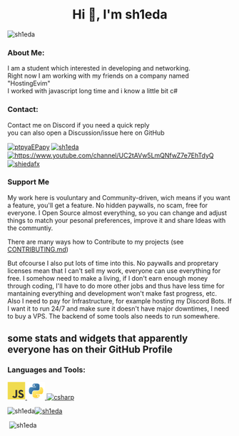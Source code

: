 <!--
**sh1eda/sh1eda** is a ✨ _special_ ✨ repository because its `README.md` (this file) appears on your GitHub profile.

Here are some ideas to get you started:

- 🔭 I’m currently working on ...
- 🌱 I’m currently learning ...
- 👯 I’m looking to collaborate on ...
- 🤔 I’m looking for help with ...
- 💬 Ask me about ...
- 📫 How to reach me: ...
- 😄 Pronouns: ...
- ⚡ Fun fact: ...
-->
<h1 align="center">Hi 👋, I'm sh1eda</h1>

<p align="left"> <img src="https://komarev.com/ghpvc/?username=sh1eda&label=Profile%20views&color=0e75b6&style=flat" alt="sh1eda" /> </p>


### About Me:


I am a student which interested in developing and networking.<br>
Right now I am working with my friends on a company named "HostingEvim"<br>
I worked with javascript long time and i know a little bit c#<br>



### Contact:



Contact me on Discord if you need a quick reply<br>
you can also open a Discussion/issue here on GitHub<br>


<a href="https://rubyhost.net" target="blank"><img align="center" src="https://cdn.jsdelivr.net/npm/simple-icons@3.0.1/icons/discord.svg" alt="ptpyaEPapy" height="30" width="40" /></a>
<a href="https://github.com/sh1eda" target="blank"><img align="center" src="https://cdn.jsdelivr.net/npm/simple-icons@3.0.1/icons/github.svg" alt="sh1eda" height="30" width="40" /></a>
<a href="https://www.youtube.com/channel/UC2tAVw5LmQNfwZ7e7EhTdyQ" target="blank"><img align="center" src="https://cdn.jsdelivr.net/npm/simple-icons@3.0.1/icons/youtube.svg" alt="https://www.youtube.com/channel/UC2tAVw5LmQNfwZ7e7EhTdyQ" height="30" width="40" /></a>
<a href="https://www.instagram.com/shiedafx" target="blank"><img align="center" src="https://cdn.jsdelivr.net/npm/simple-icons@3.0.1/icons/instagram.svg" alt="shiedafx" height="30" width="40" /></a>


</p>


### Support Me
My work here is vouluntary and Community-driven, wich means if you want a feature, you'll get a feature. No hidden paywalls, no scam, free for everyone.
I Open Source almost everything, so you can change and adjust things to match your pesonal preferences, improve it and share Ideas with the communtiy.

There are  many ways how to Contribute to my projects (see [CONTRIBUTING.md](CONTRIBUTING.md))<br>

But ofcourse I also put lots of time into this. No paywalls and propretary licenses mean that I can't sell my work, everyone can use everything for free.
I somehow need to make a living, if I don't earn enough money through coding, I'll have to do more other jobs and thus have less time for mantaining everything and development won't make fast progress, etc.<br>
Also I need to pay for Infrastructure, for example hosting my Discord Bots. If I want it to run 24/7 and make sure it doesn't have major downtimes, I need to buy a VPS.
The backend of some tools also needs to run somewhere.


## some stats and widgets that apparently everyone has on their GitHub Profile

### Languages and Tools:
<p align="left">  <a href="https://developer.mozilla.org/en-US/docs/Web/JavaScript" target="_blank"> <img src="https://raw.githubusercontent.com/devicons/devicon/master/icons/javascript/javascript-original.svg" alt="javascript" width="40" height="40"/> </a> <a href="https://www.python.org" target="_blank"> <img src="https://raw.githubusercontent.com/devicons/devicon/master/icons/python/python-original.svg" alt="python" width="40" height="40"/> </a> <a href="https://dotnet.microsoft.com/languages/csharp" target="_blank"> <img src="https://media.discordapp.net/attachments/614465589951332356/874589294130520095/indir__1_-removebg-preview_3.png?width=202&height=202" alt="csharp" width="40" height="40"/> </a> </p>


<a href="https://github.com/ryo-ma/github-profile-trophy"><img src="https://github-profile-trophy.vercel.app/?username=sh1eda" alt="sh1eda" /></a>
<img align="left" src="https://github-readme-stats.vercel.app/api/top-langs?username=sh1eda&show_icons=true" alt="sh1eda" />

<p>&nbsp;<img align="center" src="https://github-readme-stats.vercel.app/api?username=sh1eda&show_icons=true&locale=en" alt="sh1eda" /></p>

